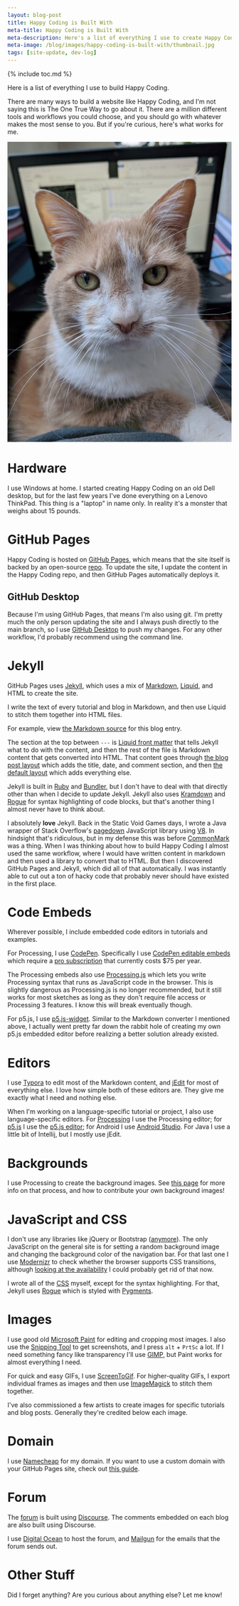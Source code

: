 ```yaml
---
layout: blog-post
title: Happy Coding is Built With
meta-title: Happy Coding is Built With
meta-description: Here's a list of everything I use to create Happy Coding.
meta-image: /blog/images/happy-coding-is-built-with/thumbnail.jpg
tags: [site-update, dev-log]
---
```


{% include toc.md %}

Here is a list of everything I use to build Happy Coding.

There are many ways to build a website like Happy Coding, and I'm not saying this is The One True Way to go about it. There are a million different tools and workflows you could choose, and you should go with whatever makes the most sense to you. But if you're curious, here's what works for me.

![Stanley](/blog/images/happy-coding-is-built-with/2020-09-07.jpg)

# Hardware

I use Windows at home. I started creating Happy Coding on an old Dell desktop, but for the last few years I've done everything on a Lenovo ThinkPad. This thing is a "laptop" in name only. In reality it's a monster that weighs about 15 pounds.

# GitHub Pages

Happy Coding is hosted on [GitHub Pages](https://pages.github.com/), which means that the site itself is backed by an open-source [repo](https://github.com/KevinWorkman/HappyCoding). To update the site, I update the content in the Happy Coding repo, and then GitHub Pages automatically deploys it.

## GitHub Desktop

Because I'm using GitHub Pages, that means I'm also using git. I'm pretty much the only person updating the site and I always push directly to the main branch, so I use [GitHub Desktop](https://desktop.github.com/) to push my changes. For any other workflow, I'd probably recommend using the command line.

# Jekyll

GitHub Pages uses [Jekyll](https://jekyllrb.com/), which uses a mix of [Markdown](https://commonmark.org/), [Liquid](https://shopify.github.io/liquid/), and HTML to create the site.

I write the text of every tutorial and blog in Markdown, and then use Liquid to stitch them together into HTML files.

For example, view [the Markdown source](https://raw.githubusercontent.com/KevinWorkman/HappyCoding/gh-pages/blog/_posts/2020-12-06-happy-coding-is-built-with.md) for this blog entry.

The section at the top between `---` is [Liquid front matter](https://jekyllrb.com/docs/front-matter/) that tells Jekyll what to do with the content, and then the rest of the file is Markdown content that gets converted into HTML. That content goes through [the blog post layout](https://github.com/KevinWorkman/HappyCoding/blob/gh-pages/_layouts/blog-post.html) which adds the title, date, and comment section, and then [the default layout](https://github.com/KevinWorkman/HappyCoding/blob/gh-pages/_layouts/default.html) which adds everything else.

Jekyll is built in [Ruby](https://www.ruby-lang.org/en/) and [Bundler](https://bundler.io/), but I don't have to deal with that directly other than when I decide to update Jekyll. Jekyll also uses [Kramdown](https://jekyllrb.com/docs/configuration/markdown/) and [Rogue](http://rouge.jneen.net/) for syntax highlighting of code blocks, but that's another thing I almost never have to think about.

I absolutely **love** Jekyll. Back in the Static Void Games days, I wrote a Java wrapper of Stack Overflow's [pagedown](https://github.com/StackExchange/pagedown) JavaScript library using [V8](https://github.com/eclipsesource/J2V8). In hindsight that's ridiculous, but in my defense this was before [CommonMark](https://commonmark.org/) was a thing. When I was thinking about how to build Happy Coding I almost used the same workflow, where I would have written content in markdown and then used a library to convert that to HTML. But then I discovered GitHub Pages and Jekyll, which did all of that automatically. I was instantly able to cut out a ton of hacky code that probably never should have existed in the first place.

# Code Embeds

Wherever possible, I include embedded code editors in tutorials and examples.

For Processing, I use [CodePen](https://codepen.io/). Specifically I use [CodePen editable embeds](https://blog.codepen.io/documentation/editable-embeds/) which require a [pro subscription](https://codepen.io/features/pro) that currently costs $75 per year.

The Processing embeds also use [Processing.js](https://github.com/processing-js/processing-js) which lets you write Processing syntax that runs as JavaScript code in the browser. This is slightly dangerous as Processing.js is no longer recommended, but it still works for most sketches as long as they don't require file access or Processing 3 features. I know this will break eventually though.

For p5.js, I use [p5.js-widget](https://toolness.github.io/p5.js-widget/). Similar to the Markdown converter I mentioned above, I actually went pretty far down the rabbit hole of creating my own p5.js embedded editor before realizing a better solution already existed.

# Editors

I use [Typora](https://typora.io/) to edit most of the Markdown content, and [jEdit](http://www.jedit.org/) for most of everything else. I love how simple both of these editors are. They give me exactly what I need and nothing else.

When I'm working on a language-specific tutorial or project, I also use language-specific editors. For [Processing](/tutorials/processing) I use the Processing editor; for [p5.js](/tutorials/p5js) I use the [p5.js editor](https://editor.p5js.org/); for Android I use [Android Studio](https://developer.android.com/studio). For Java I use a little bit of Intellij, but I mostly use jEdit.

# Backgrounds

I use Processing to create the background images. See [this page](https://github.com/KevinWorkman/HappyCoding/wiki/Contributing-Backgrounds) for more info on that process, and how to contribute your own background images!

# JavaScript and CSS

I don't use any libraries like jQuery or Bootstrap ([anymore](https://happycoding.io/blog/debootstrapification)). The only JavaScript on the general site is for setting a random background image and changing the background color of the navigation bar. For that last one I use [Modernizr](https://modernizr.com/) to check whether the browser supports CSS transitions, although [looking at the availability](https://caniuse.com/#feat=css-transitions) I could probably get rid of that now.

I wrote all of the [CSS](/css/main.css) myself, except for the syntax highlighting. For that, Jekyll uses [Rogue](http://rouge.jneen.net/) which is styled with [Pygments](https://pygments.org/).

# Images

I use good old [Microsoft Paint](https://en.wikipedia.org/wiki/Microsoft_Paint) for editing and cropping most images. I also use the [Snipping Tool](https://en.wikipedia.org/wiki/Snipping_Tool) to get screenshots, and I press `alt` + `PrtSc` a lot. If I need something fancy like transparency I'll use [GIMP](https://www.gimp.org/), but Paint works for almost everything I need.

For quick and easy GIFs, I use [ScreenToGif](https://www.screentogif.com/). For higher-quality GIFs, I export individual frames as images and then use [ImageMagick](https://imagemagick.org/index.php) to stitch them together.

I've also commissioned a few artists to create images for specific tutorials and blog posts. Generally they're credited below each image.

# Domain

I use [Namecheap](https://www.namecheap.com/) for my domain. If you want to use a custom domain with your GitHub Pages site, check out [this guide](https://docs.github.com/en/github/working-with-github-pages/managing-a-custom-domain-for-your-github-pages-site).

# Forum

The [forum](https://forum.happycoding.io) is built using [Discourse](https://www.discourse.org/). The comments embedded on each blog are also built using Discourse.

I use [Digital Ocean](https://www.digitalocean.com/) to host the forum, and [Mailgun](https://www.mailgun.com/) for the emails that the forum sends out.

# Other Stuff

Did I forget anything? Are you curious about anything else? Let me know!
